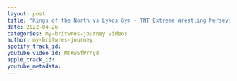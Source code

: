 ```yaml
---
layout: post
title: "Kings of the North vs Lykos Gym - TNT Extreme Wrestling Merseyside Massacre (Highlights)"
date: 2022-04-26
categories: my-britwres-journey videos
author: my-britwres-journey
spotify_track_id: 
youtube_video_id: MTKw5fPrny8
apple_track_id: 
youtube_metadata: 
---
```

